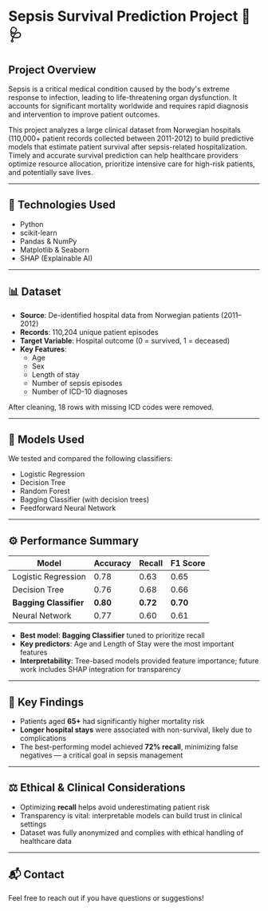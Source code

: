 # Sepsis Survival Prediction Project 🏥🩺

## Project Overview

Sepsis is a critical medical condition caused by the body's extreme response to infection, leading to life-threatening organ dysfunction. It accounts for significant mortality worldwide and requires rapid diagnosis and intervention to improve patient outcomes.

This project analyzes a large clinical dataset from Norwegian hospitals (110,000+ patient records collected between 2011-2012) to build predictive models that estimate patient survival after sepsis-related hospitalization. Timely and accurate survival prediction can help healthcare providers optimize resource allocation, prioritize intensive care for high-risk patients, and potentially save lives.

---

## 🔧 Technologies Used

- Python  
- scikit-learn  
- Pandas & NumPy  
- Matplotlib & Seaborn  
- SHAP (Explainable AI)

---

## 📊 Dataset

- **Source**: De-identified hospital data from Norwegian patients (2011–2012)  
- **Records**: 110,204 unique patient episodes  
- **Target Variable**: Hospital outcome (0 = survived, 1 = deceased)  
- **Key Features**:
  - Age  
  - Sex  
  - Length of stay  
  - Number of sepsis episodes  
  - Number of ICD-10 diagnoses  

After cleaning, 18 rows with missing ICD codes were removed.

---

## 🧠 Models Used

We tested and compared the following classifiers:

- Logistic Regression  
- Decision Tree  
- Random Forest  
- Bagging Classifier (with decision trees)  
- Feedforward Neural Network

---

## ⚙️ Performance Summary

| Model                 | Accuracy | Recall | F1 Score |
|----------------------|----------|--------|----------|
| Logistic Regression  | 0.78     | 0.63   | 0.65     |
| Decision Tree        | 0.76     | 0.68   | 0.66     |
| **Bagging Classifier** | **0.80** | **0.72** | **0.70** |
| Neural Network        | 0.77     | 0.60   | 0.61     |

- **Best model**: **Bagging Classifier** tuned to prioritize recall  
- **Key predictors**: Age and Length of Stay were the most important features  
- **Interpretability**: Tree-based models provided feature importance; future work includes SHAP integration for transparency

---

## 🔬 Key Findings

- Patients aged **65+** had significantly higher mortality risk  
- **Longer hospital stays** were associated with non-survival, likely due to complications  
- The best-performing model achieved **72% recall**, minimizing false negatives — a critical goal in sepsis management

---

## ⚖️ Ethical & Clinical Considerations

- Optimizing **recall** helps avoid underestimating patient risk  
- Transparency is vital: interpretable models can build trust in clinical settings  
- Dataset was fully anonymized and complies with ethical handling of healthcare data

---

## 📬 Contact

Feel free to reach out if you have questions or suggestions!
